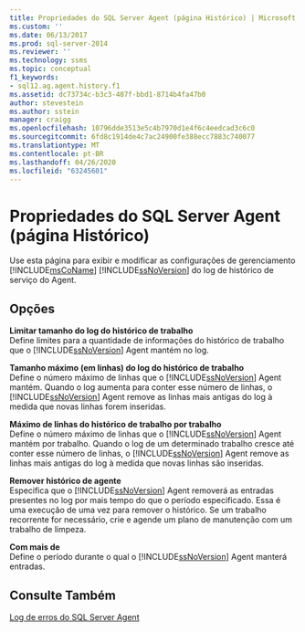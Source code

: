 ```yaml
---
title: Propriedades do SQL Server Agent (página Histórico) | Microsoft Docs
ms.custom: ''
ms.date: 06/13/2017
ms.prod: sql-server-2014
ms.reviewer: ''
ms.technology: ssms
ms.topic: conceptual
f1_keywords:
- sql12.ag.agent.history.f1
ms.assetid: dc73734c-b3c3-407f-bbd1-8714b4fa47b0
author: stevestein
ms.author: sstein
manager: craigg
ms.openlocfilehash: 10796dde3513e5c4b7970d1e4f6c4eedcad3c6c0
ms.sourcegitcommit: 6fd8c1914de4c7ac24900fe388ecc7883c740077
ms.translationtype: MT
ms.contentlocale: pt-BR
ms.lasthandoff: 04/26/2020
ms.locfileid: "63245601"
---
```

# <a name="sql-server-agent-properties-history-page"></a>Propriedades do SQL Server Agent (página Histórico)
  Use esta página para exibir e modificar as configurações de gerenciamento [!INCLUDE[msCoName](../../includes/msconame-md.md)] [!INCLUDE[ssNoVersion](../../includes/ssnoversion-md.md)] do log de histórico de serviço do Agent.  
  
## <a name="options"></a>Opções  
 **Limitar tamanho do log do histórico de trabalho**  
 Define limites para a quantidade de informações do histórico de trabalho que o [!INCLUDE[ssNoVersion](../../includes/ssnoversion-md.md)] Agent mantém no log.  
  
 **Tamanho máximo (em linhas) do log do histórico de trabalho**  
 Define o número máximo de linhas que o [!INCLUDE[ssNoVersion](../../includes/ssnoversion-md.md)] Agent mantém. Quando o log aumenta para conter esse número de linhas, o [!INCLUDE[ssNoVersion](../../includes/ssnoversion-md.md)] Agent remove as linhas mais antigas do log à medida que novas linhas forem inseridas.  
  
 **Máximo de linhas do histórico de trabalho por trabalho**  
 Define o número máximo de linhas que o [!INCLUDE[ssNoVersion](../../includes/ssnoversion-md.md)] Agent mantém por trabalho. Quando o log de um determinado trabalho cresce até conter esse número de linhas, o [!INCLUDE[ssNoVersion](../../includes/ssnoversion-md.md)] Agent remove as linhas mais antigas do log à medida que novas linhas são inseridas.  
  
 **Remover histórico de agente**  
 Especifica que o [!INCLUDE[ssNoVersion](../../includes/ssnoversion-md.md)] Agent removerá as entradas presentes no log por mais tempo do que o período especificado. Essa é uma execução de uma vez para remover o histórico. Se um trabalho recorrente for necessário, crie e agende um plano de manutenção com um trabalho de limpeza.  
  
 **Com mais de**  
 Define o período durante o qual o [!INCLUDE[ssNoVersion](../../includes/ssnoversion-md.md)] Agent manterá entradas.  
  
## <a name="see-also"></a>Consulte Também  
 [Log de erros do SQL Server Agent](sql-server-agent-error-log.md)  
  
  
